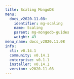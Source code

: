 ```yaml
---
title: Scaling MongoDB
menu:
  docs_v2020.11.08:
    identifier: mg-scaling
    name: Scaling
    parent: mg-mongodb-guides
    weight: 43
menu_name: docs_v2020.11.08
info:
  cli: v0.14.1
  community: v0.14.1
  enterprise: v0.1.1
  installer: v0.14.1
  version: v2020.11.08
---
```


